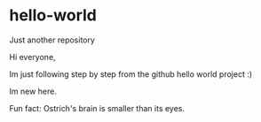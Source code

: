 # hello-world
Just another repository

Hi everyone,

Im just following step by step from the github hello world project :)

Im new here.

Fun fact: Ostrich's brain is smaller than its eyes.
